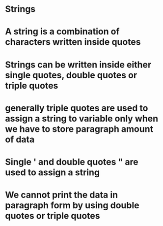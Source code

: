 # Strings
# A string is a combination of characters written inside quotes
# Strings can be written inside either single quotes, double quotes or triple quotes
# generally triple quotes are used to assign a string to variable only when we have to store paragraph amount of data
# Single ' and double quotes " are used to assign a string
# We cannot print the data in paragraph form by using double quotes or triple quotes
